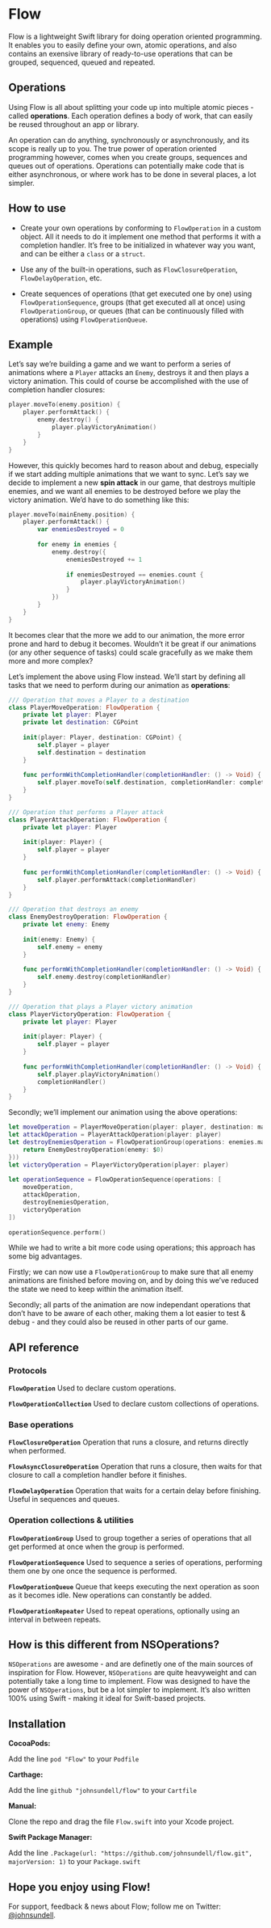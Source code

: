 # Flow

Flow is a lightweight Swift library for doing operation oriented programming. It enables you to easily define your own, atomic operations, and also contains an exensive library of ready-to-use operations that can be grouped, sequenced, queued and repeated.

## Operations

Using Flow is all about splitting your code up into multiple atomic pieces - called **operations**. Each operation defines a body of work, that can easily be reused throughout an app or library.

An operation can do anything, synchronously or asynchronously, and its scope is really up to you. The true power of operation oriented programming however, comes when you create groups, sequences and queues out of operations. Operations can potentially make code that is either asynchronous, or where work has to be done in several places, a lot simpler.

## How to use

- Create your own operations by conforming to `FlowOperation` in a custom object. All it needs to do it implement one method that performs it with a completion handler. It’s free to be initialized in whatever way you want, and can be either a `class` or a `struct`.

- Use any of the built-in operations, such as `FlowClosureOperation`, `FlowDelayOperation`, etc.

- Create sequences of operations (that get executed one by one) using `FlowOperationSequence`, groups (that get executed all at once) using `FlowOperationGroup`, or queues (that can be continuously filled with operations) using `FlowOperationQueue`.

## Example

Let’s say we’re building a game and we want to perform a series of animations where a `Player` attacks an `Enemy`, destroys it and then plays a victory animation. This could of course be accomplished with the use of completion handler closures:

```swift
player.moveTo(enemy.position) {
    player.performAttack() {
        enemy.destroy() {
            player.playVictoryAnimation()
        }
    }
}
```

However, this quickly becomes hard to reason about and debug, especially if we start adding multiple animations that we want to sync. Let’s say we decide to implement a new **spin attack** in our game, that destroys multiple enemies, and we want all enemies to be destroyed before we play the victory animation. We’d have to do something like this:

```swift
player.moveTo(mainEnemy.position) {
    player.performAttack() {
        var enemiesDestroyed = 0
                
        for enemy in enemies {
            enemy.destroy({
                enemiesDestroyed += 1
                        
                if enemiesDestroyed == enemies.count {
                    player.playVictoryAnimation()
                }
            })
        }
    }
}
```

It becomes clear that the more we add to our animation, the more error prone and hard to debug it becomes. Wouldn’t it be great if our animations (or any other sequence of tasks) could scale gracefully as we make them more and more complex?

Let’s implement the above using Flow instead. We’ll start by defining all tasks that we need to perform during our animation as **operations**:

```swift
/// Operation that moves a Player to a destination
class PlayerMoveOperation: FlowOperation {
    private let player: Player
    private let destination: CGPoint
    
    init(player: Player, destination: CGPoint) {
        self.player = player
        self.destination = destination
    }
    
    func performWithCompletionHandler(completionHandler: () -> Void) {
        self.player.moveTo(self.destination, completionHandler: completionHandler)
    }
}

/// Operation that performs a Player attack
class PlayerAttackOperation: FlowOperation {
    private let player: Player
    
    init(player: Player) {
        self.player = player
    }
    
    func performWithCompletionHandler(completionHandler: () -> Void) {
        self.player.performAttack(completionHandler)
    }
}

/// Operation that destroys an enemy
class EnemyDestroyOperation: FlowOperation {
    private let enemy: Enemy
    
    init(enemy: Enemy) {
        self.enemy = enemy
    }
    
    func performWithCompletionHandler(completionHandler: () -> Void) {
        self.enemy.destroy(completionHandler)
    }
}

/// Operation that plays a Player victory animation
class PlayerVictoryOperation: FlowOperation {
    private let player: Player
    
    init(player: Player) {
        self.player = player
    }
    
    func performWithCompletionHandler(completionHandler: () -> Void) {
        self.player.playVictoryAnimation()
        completionHandler()
    }
}
```

Secondly; we’ll implement our animation using the above operations:

```swift
let moveOperation = PlayerMoveOperation(player: player, destination: mainEnemy.position)
let attackOperation = PlayerAttackOperation(player: player)
let destroyEnemiesOperation = FlowOperationGroup(operations: enemies.map({
    return EnemyDestroyOperation(enemy: $0)
}))
let victoryOperation = PlayerVictoryOperation(player: player)
        
let operationSequence = FlowOperationSequence(operations: [
    moveOperation,
    attackOperation,
    destroyEnemiesOperation,
    victoryOperation
])
        
operationSequence.perform()
```

While we had to write a bit more code using operations; this approach has some big advantages.

Firstly; we can now use a `FlowOperationGroup` to make sure that all enemy animations are finished before moving on, and by doing this we’ve reduced the state we need to keep within the animation itself.

Secondly; all parts of the animation are now independant operations that don’t have to be aware of each other, making them a lot easier to test & debug - and they could also be reused in other parts of our game.

## API reference

### Protocols

**`FlowOperation`**
Used to declare custom operations.

**`FlowOperationCollection`**
Used to declare custom collections of operations.

### Base operations

**`FlowClosureOperation`**
Operation that runs a closure, and returns directly when performed.

**`FlowAsyncClosureOperation`**
Operation that runs a closure, then waits for that closure to call a completion handler before it finishes.

**`FlowDelayOperation`**
Operation that waits for a certain delay before finishing. Useful in sequences and queues.

### Operation collections & utilities

**`FlowOperationGroup`**
Used to group together a series of operations that all get performed at once when the group is performed.

**`FlowOperationSequence`**
Used to sequence a series of operations, performing them one by one once the sequence is performed.

**`FlowOperationQueue`**
Queue that keeps executing the next operation as soon as it becomes idle. New operations can constantly be added.

**`FlowOperationRepeater`**
Used to repeat operations, optionally using an interval in between repeats.

## How is this different from NSOperations?

`NSOperations` are awesome - and are definetly one of the main sources of inspiration for Flow. However, `NSOperations` are quite heavyweight and can potentially take a long time to implement. Flow was designed to have the power of `NSOperations`, but be a lot simpler to implement. It’s also written 100% using Swift - making it ideal for Swift-based projects.

## Installation

**CocoaPods:**

Add the line `pod "Flow"` to your `Podfile`

**Carthage:**

Add the line `github "johnsundell/flow"` to your `Cartfile`

**Manual:**

Clone the repo and drag the file `Flow.swift` into your Xcode project.

**Swift Package Manager:**

Add the line `.Package(url: "https://github.com/johnsundell/flow.git", majorVersion: 1)` to your `Package.swift`

## Hope you enjoy using Flow!

For support, feedback & news about Flow; follow me on Twitter: [@johnsundell](http://twitter.com/johnsundell).

